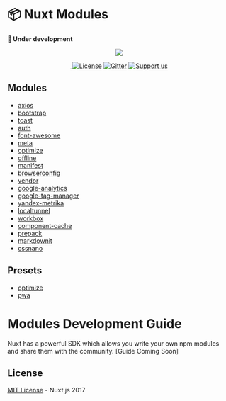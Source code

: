# 📦 Nuxt Modules
**🛑 Under development**

<p align="center"><img align="center" src="http://imgur.com/V4LtoII.png"/></p>
<p align="center">
  <a href="https://circleci.com/gh/nuxt/nuxt-modules">
    <img alt="" src="https://img.shields.io/circleci/project/github/nuxt/nuxt-modules/master.svg?style=flat-square">
  </a>
  <a href="https://github.com/nuxt/nuxt-modules"><img src="https://img.shields.io/npm/l/nuxt.svg?style=flat-square" alt="License"></a>
  <a href="https://gitter.im/nuxt/nuxt.js"><img src="https://img.shields.io/badge/GITTER-join%20chat-green.svg?style=flat-square" alt="Gitter"></a>
  <a href="https://donorbox.org/nuxt"><img src="https://img.shields.io/badge/Support%20us-donate-41B883.svg?style=flat-square" alt="Support us"></a>
</p>


## Modules
- [axios](modules/axios)
- [bootstrap](modules/bootstrap-vue)
- [toast](modules/toast)
- [auth](modules/auth)
- [font-awesome](modules/font-awesome)
- [meta](modules/meta)
- [optimize](modules/optimize)
- [offline](modules/offline)
- [manifest](modules/manifest)
- [browserconfig](modules/browserconfig)
- [vendor](modules/vendor)
- [google-analytics](modules/google-analytics)
- [google-tag-manager](modules/google-tag-manager)
- [yandex-metrika](modules/yandex-metrika)
- [localtunnel](modules/localtunnel)
- [workbox](modules/workbox)
- [component-cache](modules/component-cache)
- [prepack](modules/prepack)
- [markdownit](modules/markdownit)
- [cssnano](modules/cssnano)

## Presets
- [optimize](modules/optimize)
- [pwa](modules/pwa)

# Modules Development Guide
Nuxt has a powerful SDK which allows you write your own npm modules and share them with the community.
[Guide Coming Soon]

## License
[MIT License](LICENSE.md) - Nuxt.js 2017

